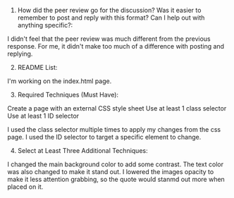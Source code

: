 1. How did the peer review go for the discussion? Was it easier to remember to post and reply with this format? Can I help out with anything specific?:

I didn't feel that the peer review was much different from the previous response. For me, it didn't make too much of a difference with posting and replying. 

2. README List:

I'm working on the index.html page.

3. Required Techniques (Must Have):

Create a page with an external CSS style sheet
Use at least 1 class selector
Use at least 1 ID selector

I used the class selector multiple times to apply my changes from the css page.
I used the ID selector to target a specific element to change.

4. Select at Least Three Additional Techniques:

I changed the main background color to add some contrast.
The text color was also changed to make it stand out.
I lowered the images opacity to make it less attention grabbing, so the quote would stanmd out more when placed on it.